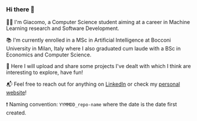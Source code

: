 ### Hi there 👋

🧑‍💻 I'm Giacomo, a Computer Science student aiming at a career in Machine Learning research and Software Development.

📚 I'm currently enrolled in a MSc in Artificial Intelligence at Bocconi University in Milan, Italy where I also graduated cum laude with a BSc in Economics and Computer Science.

🚀 Here I will upload and share some projects I've dealt with which I think are interesting to explore, have fun!

📬 Feel free to reach out for anything on [LinkedIn](https://www.linkedin.com/in/giacomo-ciro/) or check my [personal website](https://giacomo-ciro.github.io/)!  

❗ Naming convention: `YYMMDD_repo-name` where the date is the date first created.
